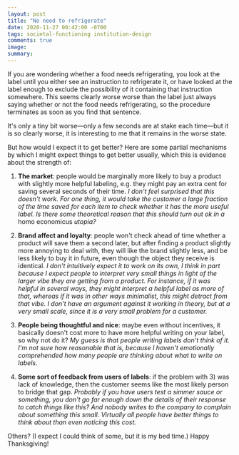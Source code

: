 ```yaml
---
layout: post
title: "No need to refrigerate"
date: 2020-11-27 00:42:00 -0700
tags: societal-functioning institution-design
comments: true
image:
summary:
---
```

If you are wondering whether a food needs refrigerating, you look at the label until you either see an instruction to refrigerate it, or have looked at the label enough to exclude the possibility of it containing that instruction somewhere. This seems clearly worse worse than the label just always saying whether or not the food needs refrigerating, so the procedure terminates as soon as you find that sentence.

It's only a tiny bit worse&mdash;only a few seconds are at stake each time&mdash;but it is so clearly worse, it is interesting to me that it remains in the worse state.

But how would I expect it to get better? Here are some partial mechanisms by which I might expect things to get better usually, which this is evidence about the strength of:

1. **The market**: people would be marginally more likely to buy a product with slightly more helpful labeling, e.g. they might pay an extra cent for saving several seconds of their time.
  *I don't feel surprised that this doesn't work. For one thing, it would take the customer a large fraction of the time saved for each item to check whether it has the more useful label. Is there some theoretical reason that this should turn out ok in a* homo economicus *utopia?*

2. **Brand affect and loyalty**: people won't check ahead of time whether a product will save them a second later, but after finding a product slightly more annoying to deal with, they will like the brand slightly less, and be less likely to buy it in future, even though the object they receive is identical.
  *I don't intuitively expect it to work on its own, I think in part because I expect people to interpret very small things in light of the larger vibe they are getting from a product. For instance, if it was helpful in several ways, they might interpret a helpful label as more of that, whereas if it was in other ways minimalist, this might detract from that vibe. I don't have an argument against it working in theory, but at a very small scale, since it is a very small problem for a customer.*

3. **People being thoughtful and nice**: maybe even without incentives, it basically doesn't cost more to have more helpful writing on your label, so why not do it?
  *My guess is that people writing labels don't think of it. I'm not sure how reasonable that is, because I haven't emotionally comprehended how many people are thinking about what to write on labels.*

4. **Some sort of feedback from users of labels**: if the problem with 3) was lack of knowledge, then the customer seems like the most likely person to bridge that gap.
  *Probably if you have users test a simmer sauce or something, you don't go far enough down the details of their response to catch things like this? And nobody writes to the company to complain about something this small. Virtually all people have better things to think about than even noticing this cost.*

Others? (I expect I could think of some, but it is my bed time.) Happy Thanksgiving!
